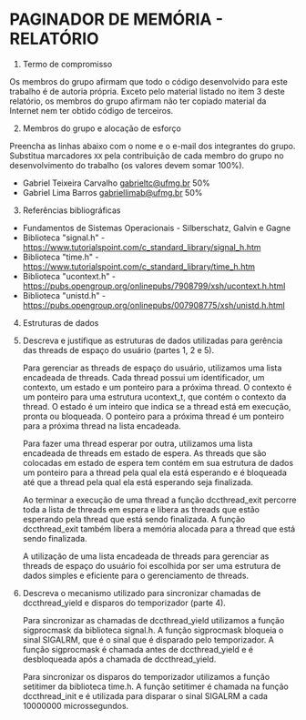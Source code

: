 # PAGINADOR DE MEMÓRIA - RELATÓRIO

1. Termo de compromisso

Os membros do grupo afirmam que todo o código desenvolvido para este
trabalho é de autoria própria.  Exceto pelo material listado no item
3 deste relatório, os membros do grupo afirmam não ter copiado
material da Internet nem ter obtido código de terceiros.

2. Membros do grupo e alocação de esforço

Preencha as linhas abaixo com o nome e o e-mail dos integrantes do
grupo.  Substitua marcadores `XX` pela contribuição de cada membro
do grupo no desenvolvimento do trabalho (os valores devem somar
100%).

  * Gabriel Teixeira Carvalho <gabrieltc@ufmg.br> 50%
  * Gabriel Lima Barros <gabriellimab@ufmg.br> 50%

3. Referências bibliográficas
  * Fundamentos de Sistemas Operacionais - Silberschatz, Galvin e Gagne
  * Biblioteca "signal.h" - https://www.tutorialspoint.com/c_standard_library/signal_h.htm
  * Biblioteca "time.h" - https://www.tutorialspoint.com/c_standard_library/time_h.htm
  * Biblioteca "ucontext.h" - https://pubs.opengroup.org/onlinepubs/7908799/xsh/ucontext.h.html
  * Biblioteca "unistd.h" - https://pubs.opengroup.org/onlinepubs/007908775/xsh/unistd.h.html

4. Estruturas de dados

  1. Descreva e justifique as estruturas de dados utilizadas para
     gerência das threads de espaço do usuário (partes 1, 2 e 5).

      Para gerenciar as threads de espaço do usuário, utilizamos uma lista encadeada de threads. Cada thread possui um identificador, um contexto, um estado e um ponteiro para a próxima thread. O contexto é um ponteiro para uma estrutura ucontext_t, que contém o contexto da thread. O estado é um inteiro que indica se a thread está em execução, pronta ou bloqueada. O ponteiro para a próxima thread é um ponteiro para a próxima thread na lista encadeada.

      Para fazer uma thread esperar por outra, utilizamos uma lista encadeada de threads em estado de espera. As threads que são colocadas em estado de espera tem contém em sua estrutura de dados um ponteiro para a thread pela qual ela está esperando e é bloqueada até que a thread pela qual ela está esperando seja finalizada.

      Ao terminar a execução de uma thread a função dccthread_exit percorre toda a lista de threads em espera e libera as threads que estão esperando pela thread que está sendo finalizada. A função dccthread_exit também libera a memória alocada para a thread que está sendo finalizada.

      A utilização de uma lista encadeada de threads para gerenciar as threads de espaço do usuário foi escolhida por ser uma estrutura de dados simples e eficiente para o gerenciamento de threads.


  2. Descreva o mecanismo utilizado para sincronizar chamadas de
     dccthread_yield e disparos do temporizador (parte 4).

      Para sincronizar as chamadas de dccthread_yield utilizamos a função sigprocmask da biblioteca signal.h. A função sigprocmask bloqueia o sinal SIGALRM, que é o sinal que é disparado pelo temporizador. A função sigprocmask é chamada antes de dccthread_yield e é desbloqueada após a chamada de dccthread_yield.

      Para sincronizar os disparos do temporizador utilizamos a função setitimer da biblioteca time.h. A função setitimer é chamada na função dccthread_init e é utilizada para disparar o sinal SIGALRM a cada 10000000 microssegundos.